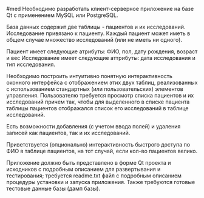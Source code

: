#med
Необходимо разработать клиент-серверное приложение 
на базе Qt с применением MySQL или PostgreSQL.

База данных содержит две таблицы - пациентов и их
исследований. Исследование привязано к пациенту.
Каждый пациент может иметь в общем случае множество исследований
(или не иметь ни одного).

Пациент имеет следующие атрибуты: ФИО, пол, дату рождения, возраст и вес
Исследование имеет следующие аттрибуты: дата исследования и тип исследования.

Необходимо построить интуитивно понятную интерактивность оконного
интерфейса с отображением этих двух таблиц, реализованных с использованием
стандартных (или пользовательских) элементов управления.
Пользователю требуется просмотр списка пациентов и их исследований
причем так, чтобы для выделенного в списке пациента
таблицы пациентов отображался список его исследований
в таблице исследований.

Есть возможности добавления (с учетом ввода полей)
и удаления записей как пациентов, так и их исследований.

Приветствуется (опционально) интерактивность быстрого доступа
по ФИО в таблице пациентов, на тот случай, если кол-во пациентов велико.

Приложение должно быть представлено в форме 
Qt проекта и исходников с подробным описанием 
для развертывания и тестирования; требуется readme.txt файл
с подробным описанием процедуры установки и запуска приложения.
Также требуются готовые тестовые данные базы (дамп базы).
